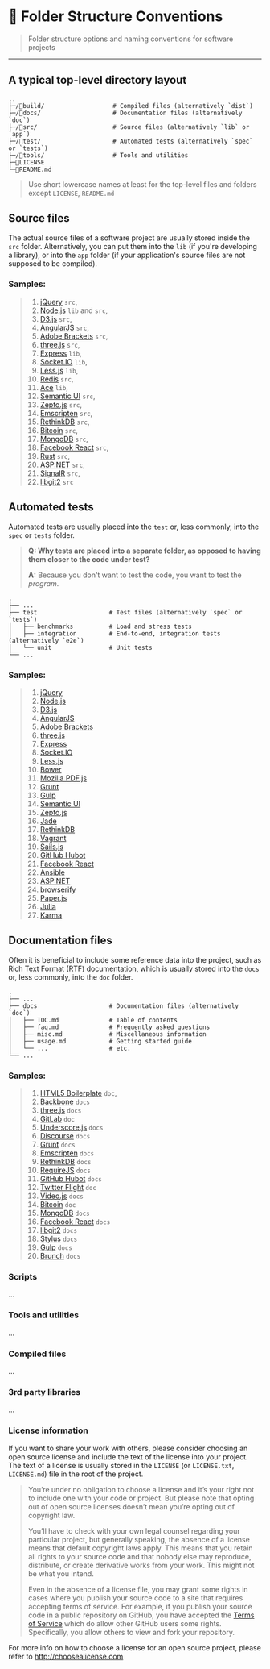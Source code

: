 # 📁 Folder Structure Conventions
> Folder structure options and naming conventions for software projects

---
## A typical top-level directory layout

    ..
    ├─/📂build/                   # Compiled files (alternatively `dist`)
    ├─/📂docs/                    # Documentation files (alternatively `doc`)
    ├─/📂src/                     # Source files (alternatively `lib` or `app`)
    ├─/📂test/                    # Automated tests (alternatively `spec` or `tests`)
    ├─/📂tools/                   # Tools and utilities
    ├─📄LICENSE
    └─📃README.md

> Use short lowercase names at least for the top-level files and folders except
> `LICENSE`, `README.md`

## Source files

The actual source files of a software project are usually stored inside the
`src` folder. Alternatively, you can put them into the `lib` (if you're
developing a library), or into the `app` folder (if your application's source
files are not supposed to be compiled).

### Samples: 

> 1. [jQuery](https://github.com/jquery/jquery) `src`, 
> 2. [Node.js](https://github.com/nodejs/node) `lib` and `src`, 
> 3. [D3.js](https://github.com/mbostock/d3) `src`, 
> 4. [AngularJS](https://github.com/angular/angular.js) `src`, 
> 5. [Adobe Brackets](https://github.com/adobe/brackets) `src`, 
> 6. [three.js](https://github.com/mrdoob/three.js) `src`, 
> 7. [Express](https://github.com/visionmedia/express) `lib`, 
> 8. [Socket.IO](https://github.com/LearnBoost/socket.io) `lib`, 
> 9. [Less.js](https://github.com/less/less.js) `lib`, 
> 10. [Redis](https://github.com/antirez/redis) `src`, 
> 11. [Ace](https://github.com/ajaxorg/ace) `lib`, 
> 12. [Semantic UI](https://github.com/Semantic-Org/Semantic-UI) `src`, 
> 13. [Zepto.js](https://github.com/madrobby/zepto) `src`, 
> 14. [Emscripten](https://github.com/kripken/emscripten) `src`, 
> 15. [RethinkDB](https://github.com/rethinkdb/rethinkdb) `src`, 
> 16. [Bitcoin](https://github.com/bitcoin/bitcoin) `src`, 
> 17. [MongoDB](https://github.com/mongodb/mongo) `src`, 
> 18. [Facebook React](https://github.com/facebook/react) `src`, 
> 19. [Rust](https://github.com/mozilla/rust) `src`, 
> 20. [ASP.NET](https://aspnetwebstack.codeplex.com/SourceControl/latest) `src`, 
> 21. [SignalR](https://github.com/SignalR/SignalR) `src`, 
> 22. [libgit2](https://github.com/libgit2/libgit2) `src`

## Automated tests

Automated tests are usually placed into the `test` or, less commonly, into the `spec` or `tests` folder.

> **Q: Why tests are placed into a separate folder, as opposed to having them closer to the code under test?**
>
> **A:** Because you don't want to test the code, you want to test the *program*.

    .
    ├── ...
    ├── test                    # Test files (alternatively `spec` or `tests`)
    │   ├── benchmarks          # Load and stress tests
    │   ├── integration         # End-to-end, integration tests (alternatively `e2e`)
    │   └── unit                # Unit tests
    └── ...

### Samples: 

> 1. [jQuery](https://github.com/jquery/jquery)
> 2. [Node.js](https://github.com/joyent/node)
> 3. [D3.js](https://github.com/mbostock/d3)
> 4. [AngularJS](https://github.com/angular/angular.js)
> 5. [Adobe Brackets](https://github.com/adobe/brackets)
> 6. [three.js](https://github.com/mrdoob/three.js)
> 7. [Express](https://github.com/visionmedia/express)
> 8. [Socket.IO](https://github.com/LearnBoost/socket.io)
> 9. [Less.js](https://github.com/less/less.js)
> 10. [Bower](https://github.com/bower/bower)
> 11. [Mozilla PDF.js](https://github.com/mozilla/pdf.js)
> 12. [Grunt](https://github.com/gruntjs/grunt)
> 13. [Gulp](https://github.com/gulpjs/gulp)
> 14. [Semantic UI](https://github.com/Semantic-Org/Semantic-UI)
> 15. [Zepto.js](https://github.com/madrobby/zepto)
> 16. [Jade](https://github.com/visionmedia/jade)
> 17. [RethinkDB](https://github.com/rethinkdb/rethinkdb)
> 18. [Vagrant](https://github.com/mitchellh/vagrant)
> 19. [Sails.js](https://github.com/balderdashy/sails)
> 20. [GitHub Hubot](https://github.com/github/hubot)
> 21. [Facebook React](https://github.com/facebook/react)
> 22. [Ansible](https://github.com/ansible/ansible)
> 23. [ASP.NET](https://aspnetwebstack.codeplex.com/SourceControl/latest)
> 24. [browserify](https://github.com/substack/node-browserify)
> 25. [Paper.js](https://github.com/paperjs/paper.js)
> 26. [Julia](https://github.com/JuliaLang/julia)
> 27. [Karma](https://github.com/karma-runner/karma)

## Documentation files

Often it is beneficial to include some reference data into the project, such as
Rich Text Format (RTF) documentation, which is usually stored into the `docs`
or, less commonly, into the `doc` folder.

    .
    ├── ...
    ├── docs                    # Documentation files (alternatively `doc`)
    │   ├── TOC.md              # Table of contents
    │   ├── faq.md              # Frequently asked questions
    │   ├── misc.md             # Miscellaneous information
    │   ├── usage.md            # Getting started guide
    │   └── ...                 # etc.
    └── ...

### Samples: 

> 1. [HTML5 Boilerplate](https://github.com/h5bp/html5-boilerplate) `doc`, 
> 2. [Backbone](https://github.com/jashkenas/backbone) `docs`
> 3. [three.js](https://github.com/mrdoob/three.js) `docs`
> 4. [GitLab](https://github.com/gitlabhq/gitlabhq) `doc`
> 5. [Underscore.js](https://github.com/jashkenas/underscore) `docs`
> 6. [Discourse](https://github.com/emberjs/ember.js) `docs`
> 7. [Grunt](https://github.com/gruntjs/grunt) `docs`
> 8. [Emscripten](https://github.com/kripken/emscripten) `docs`
> 9. [RethinkDB](https://github.com/rethinkdb/rethinkdb) `docs`
> 10. [RequireJS](https://github.com/jrburke/requirejs) `docs`
> 11. [GitHub Hubot](https://github.com/github/hubot) `docs`
> 12. [Twitter Flight](https://github.com/flightjs/flight) `doc`
> 13. [Video.js](https://github.com/videojs/video.js) `docs`
> 14. [Bitcoin](https://github.com/bitcoin/bitcoin) `doc`
> 15. [MongoDB](https://github.com/mongodb/mongo) `docs`
> 16. [Facebook React](https://github.com/facebook/react) `docs`
> 17. [libgit2](https://github.com/libgit2/libgit2) `docs`
> 18. [Stylus](https://github.com/LearnBoost/stylus) `docs`
> 19. [Gulp](https://github.com/gulpjs/gulp) `docs`
> 20. [Brunch](https://github.com/brunch/brunch) `docs`


### Scripts

...

### Tools and utilities

...

### Compiled files

...

### 3rd party libraries

...

### License information

If you want to share your work with others, please consider choosing an open
source license and include the text of the license into your project.
The text of a license is usually stored in the `LICENSE` (or `LICENSE.txt`,
`LICENSE.md`) file in the root of the project.

> You’re under no obligation to choose a license and it’s your right not to
> include one with your code or project. But please note that opting out of
> open source licenses doesn’t mean you’re opting out of copyright law.
> 
> You’ll have to check with your own legal counsel regarding your particular
> project, but generally speaking, the absence of a license means that default
> copyright laws apply. This means that you retain all rights to your source
> code and that nobody else may reproduce, distribute, or create derivative
> works from your work. This might not be what you intend.
>
> Even in the absence of a license file, you may grant some rights in cases
> where you publish your source code to a site that requires accepting terms
> of service. For example, if you publish your source code in a public
> repository on GitHub, you have accepted the [Terms of Service](https://help.github.com/articles/github-terms-of-service)
> which do allow other GitHub users some rights. Specifically, you allow others
> to view and fork your repository.

For more info on how to choose a license for an open source project, please
refer to http://choosealicense.com

